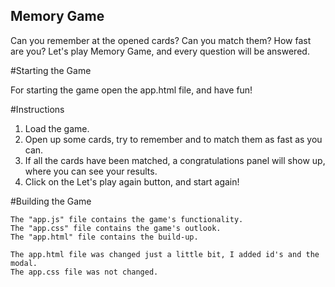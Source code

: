 ## Memory Game

  Can you remember at the opened cards? Can you match them? How fast are you?
  Let's play Memory Game, and every question will be answered.

#Starting the Game

  For starting the game open the app.html file, and have fun!

#Instructions

  1. Load the game.
  2. Open up some cards, try to remember and to match them as fast as you can.
  3. If all the cards have been matched, a congratulations panel will show up, where you can see your results.
  4. Click on the Let's play again button, and start again!

#Building the Game

    The "app.js" file contains the game's functionality.
    The "app.css" file contains the game's outlook.
    The "app.html" file contains the build-up.

    The app.html file was changed just a little bit, I added id's and the modal.
    The app.css file was not changed.
